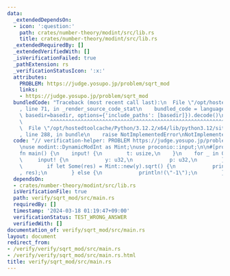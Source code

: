 ```yaml
---
data:
  _extendedDependsOn:
  - icon: ':question:'
    path: crates/number-theory/modint/src/lib.rs
    title: crates/number-theory/modint/src/lib.rs
  _extendedRequiredBy: []
  _extendedVerifiedWith: []
  _isVerificationFailed: true
  _pathExtension: rs
  _verificationStatusIcon: ':x:'
  attributes:
    PROBLEM: https://judge.yosupo.jp/problem/sqrt_mod
    links:
    - https://judge.yosupo.jp/problem/sqrt_mod
  bundledCode: "Traceback (most recent call last):\n  File \"/opt/hostedtoolcache/Python/3.12.2/x64/lib/python3.12/site-packages/onlinejudge_verify/documentation/build.py\"\
    , line 71, in _render_source_code_stat\n    bundled_code = language.bundle(stat.path,\
    \ basedir=basedir, options={'include_paths': [basedir]}).decode()\n          \
    \         ^^^^^^^^^^^^^^^^^^^^^^^^^^^^^^^^^^^^^^^^^^^^^^^^^^^^^^^^^^^^^^^^^^^^^^^^^^^^^^^^^\n\
    \  File \"/opt/hostedtoolcache/Python/3.12.2/x64/lib/python3.12/site-packages/onlinejudge_verify/languages/rust.py\"\
    , line 288, in bundle\n    raise NotImplementedError\nNotImplementedError\n"
  code: "// verification-helper: PROBLEM https://judge.yosupo.jp/problem/sqrt_mod\n\
    \nuse modint::DynamicModInt as Mint;\nuse proconio::input;\n\n#[proconio::fastout]\n\
    fn main() {\n    input! {\n        t: usize,\n    }\n    for _ in 0..t {\n   \
    \     input! {\n            y: u32,\n            p: u32,\n        }\n        Mint::set_modulus(p);\n\
    \        if let Some(res) = Mint::new(y).sqrt() {\n            println!(\"{}\"\
    , res);\n        } else {\n            println!(\"-1\");\n        }\n    }\n}\n"
  dependsOn:
  - crates/number-theory/modint/src/lib.rs
  isVerificationFile: true
  path: verify/sqrt_mod/src/main.rs
  requiredBy: []
  timestamp: '2024-03-18 01:19:47+09:00'
  verificationStatus: TEST_WRONG_ANSWER
  verifiedWith: []
documentation_of: verify/sqrt_mod/src/main.rs
layout: document
redirect_from:
- /verify/verify/sqrt_mod/src/main.rs
- /verify/verify/sqrt_mod/src/main.rs.html
title: verify/sqrt_mod/src/main.rs
---
```

